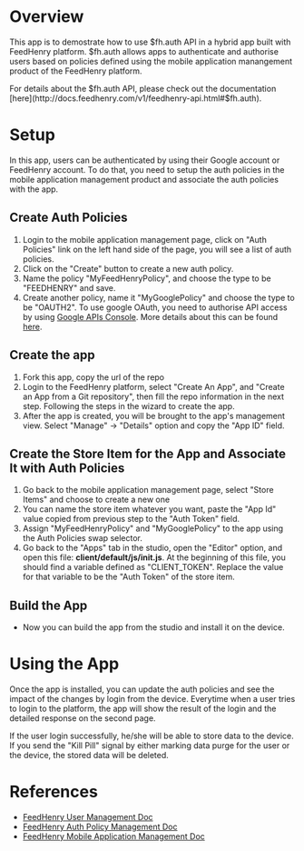Overview
==========

This app is to demostrate how to use $fh.auth API in a hybrid app built with FeedHenry platform. $fh.auth allows apps to authenticate and authorise users based on policies defined using the mobile application manangement product of the FeedHenry platform.

For details about the $fh.auth API, please check out the documentation [here](http://docs.feedhenry.com/v1/feedhenry-api.html#$fh.auth).

Setup
======

In this app, users can be authenticated by using their Google account or FeedHenry account. To do that, you need to setup the auth policies in the mobile application management product and associate the auth policies with the app.

## Create Auth Policies

1. Login to the mobile application management page, click on "Auth Policies" link on the left hand side of the page, you will see a list of auth policies. 
2. Click on the "Create" button to create a new auth policy.
3. Name the policy "MyFeedHenryPolicy", and choose the type to be "FEEDHENRY" and save.
4. Create another policy, name it "MyGooglePolicy" and choose the type to be "OAUTH2". To use google OAuth, you need to authorise API access by using [Google APIs Console](https://code.google.com/apis/console/). More details about this can be found [here](http://docs.feedhenry.com/v2/authadmin_oauth.html).

## Create the app

1. Fork this app, copy the url of the repo
2. Login to the FeedHenry platform, select "Create An App", and "Create an App from a Git repository", then fill the repo information in the next step. Following the steps in the wizard to create the app.
3. After the app is created, you will be brought to the app's management view. Select "Manage" -> "Details" option and copy the "App ID" field.

## Create the Store Item for the App and Associate It with Auth Policies

1. Go back to the mobile application management page, select "Store Items" and choose to create a new one
2. You can name the store item whatever you want, paste the "App Id" value copied from previous step to the "Auth Token" field. 
3. Assign "MyFeedHenryPolicy" and "MyGooglePolicy" to the app using the Auth Policies swap selector.
4. Go back to the "Apps" tab in the studio, open the "Editor" option, and open this file: __client/default/js/init.js__. At the beginning of this file, you should find a variable defined as "CLIENT_TOKEN". Replace the value for that variable to be the "Auth Token" of the store item.

## Build the App

* Now you can build the app from the studio and install it on the device.

Using the App
==============

Once the app is installed, you can update the auth policies and see the impact of the changes by login from the device. Everytime when a user tries to login to the platform, the app will show the result of the login and the detailed response on the second page. 

If the user login successfully, he/she will be able to store data to the device. If you send the "Kill Pill" signal by either marking data purge for the user or the device, the stored data will be deleted.  

References
============

* [FeedHenry User Management Doc](http://docs.feedhenry.com/v2/useradmin.html)
* [FeedHenry Auth Policy Management Doc](http://docs.feedhenry.com/v2/authadmin.html)
* [FeedHenry Mobile Application Management Doc](http://docs.feedhenry.com/v2/mamadmin.html)